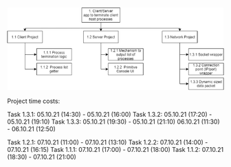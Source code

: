 ![wbs_pic](./images/WBS.drawio.png)


Project time costs:

Task 1.3.1: 05.10.21 (14:30) - 05.10.21 (16:00) 
Task 1.3.2: 05.10.21 (17:20) - 05.10.21 (19:10) 
Task 1.3.3: 05.10.21 (19:30) - 05.10.21 (21:10) 
			06.10.21 (11:30) - 06.10.21 (12:50) 
			
Task 1.2.1: 07.10.21 (11:00) - 07.10.21 (13:10) 
Task 1.2.2: 07.10.21 (14:00) - 07.10.21 (16:15) 
Task 1.1.1: 07.10.21 (17:00) - 07.10.21 (18:00) 
Task 1.1.2: 07.10.21 (18:30) - 07.10.21 (21:00) 